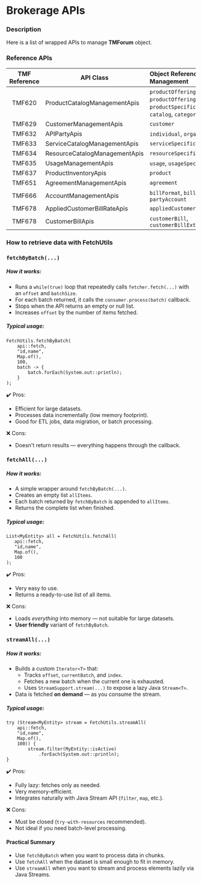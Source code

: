 # Brokerage APIs

### Description
Here is a list of wrapped APIs to manage **TMForum** object.


### Reference APIs


| TMF Reference |       API Class               |                       Object Reference Management                                                                 |
|:-------------:|-------------------------------|:------------------------------------------------------------------------------------------------------------------|
|    TMF620     | ProductCatalogManagementApis  | `productOffering`, `productOfferingPrice`, `productSpecification`, `catalog`, `category`   	|
|    TMF629     | CustomerManagementApis        | `customer`                                                                                                   	|
|    TMF632     | APIPartyApis       	        | `individual`, `organization`                     			                                	       		|
|    TMF633     | ServiceCatalogManagementApis  | `serviceSpecification`                                                                                  	|
|    TMF634     | ResourceCatalogManagementApis | `resourceSpecification`                                                                 	            	|
|    TMF635     | UsageManagementApis           | `usage`, `usageSpecification`                                                        	       		    	|
|    TMF637     | ProductInventoryApis          | `product`	                                                                                                    |
|    TMF651     | AgreementManagementApis       | `agreement`										                            							 	|
|    TMF666     | AccountManagementApis         | `billFormat`, `billingAccount`, `partyAccount`	                            						|
|    TMF678     | AppliedCustomerBillRateApis   | `appliedCustomerBillingRate`							                            				     	|
|    TMF678     | CustomerBillApis              | `customerBill`, `customerBillExtension` 			                            				     	|


### How to retrieve data with FetchUtils

### `fetchByBatch(...)`

##### How it works:

- Runs a `while(true)` loop that repeatedly calls `fetcher.fetch(...)` with an `offset` and `batchSize`.
- For each batch returned, it calls the `consumer.process(batch)` callback.
- Stops when the API returns an empty or null list.
- Increases `offset` by the number of items fetched.

##### Typical usage:

```
FetchUtils.fetchByBatch(
    api::fetch, 
    "id,name", 
    Map.of(), 
    100, 
    batch -> {
        batch.forEach(System.out::println);
    }
);
```

✔️ Pros:
- Efficient for large datasets.
- Processes data incrementally (low memory footprint).
- Good for ETL jobs, data migration, or batch processing.

❌ Cons:
 - Doesn't return results — everything happens through the callback.


### `fetchAll(...)`

##### How it works:

- A simple wrapper around `fetchByBatch(...)`.
- Creates an empty list `allItems`.
- Each batch returned by `fetchByBatch` is appended to `allItems`.
- Returns the complete list when finished.

##### Typical usage:

```
List<MyEntity> all = FetchUtils.fetchAll(
   api::fetch, 
   "id,name", 
   Map.of(), 
   100
);
```

✔️ Pros:
- Very easy to use.
- Returns a ready-to-use list of all items.

❌ Cons:
- Loads *everything* into memory — not suitable for large datasets.
- **User friendly** variant of `fetchByBatch`.


### `streamAll(...)`

##### How it works:

- Builds a custom `Iterator<T>` that:
  * Tracks `offset`, `currentBatch`, and `index`.
  * Fetches a new batch when the current one is exhausted.
  * Uses `StreamSupport.stream(...)` to expose a lazy Java `Stream<T>`.
- Data is fetched **on demand** — as you consume the stream.

##### Typical usage:

```
try (Stream<MyEntity> stream = FetchUtils.streamAll(
    api::fetch, 
    "id,name", 
    Map.of(), 
    100)) {
        stream.filter(MyEntity::isActive)
            .forEach(System.out::println);
}
```

✔️ Pros:
- Fully lazy: fetches only as needed.
- Very memory-efficient.
- Integrates naturally with Java Stream API (`filter`, `map`, etc.).

❌ Cons:
- Must be closed (`try-with-resources` recommended).
- Not ideal if you need batch-level processing.

#### Practical Summary
- Use `fetchByBatch` when you want to process data in chunks.
- Use `fetchAll` when the dataset is small enough to fit in memory.
- Use `streamAll` when you want to stream and process elements lazily via Java Streams.